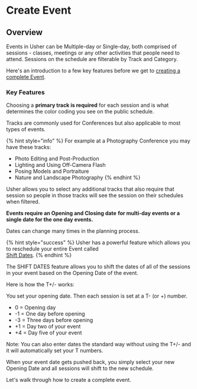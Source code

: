 # Create Event

## Overview <a href="overview" id="overview"></a>

Events in Usher can be Multiple-day or Single-day, both comprised of sessions - classes, meetings or any other activities that people need to attend. Sessions on the schedule are filterable by Track and Category.

Here's an introduction to a few key features before we get to [creating a complete Event](event-set-up.md#create-an-event). 

### Key Features

Choosing a **primary track is required** for each session and is what determines the color coding you see on the public schedule.

Tracks are commonly used for Conferences but also applicable to most types of events.

{% hint style="info" %}
For example at a Photography Conference you may have these tracks: 

* Photo Editing and Post-Production
* Lighting and Using Off-Camera Flash
* Posing Models and Portraiture
* Nature and Landscape Photography
{% endhint %}

Usher allows you to select any additional tracks that also require that session so people in those tracks will see the session on their schedules when filtered.

**Events require an Opening and Closing date** **for multi-day events or a single date for the one day events.**

Dates can change many times in the planning process.

{% hint style="success" %}
Usher has a powerful feature which allows you to reschedule your entire Event called\
[Shift Dates](../manage-event.md#shift-dates).
{% endhint %}

The SHIFT DATES feature allows you to shift the dates of all of the sessions in your event based on the Opening Date of the event.

Here is how the T+/- works:

You set your opening date. Then each session is set at a T- (or +) number.

* 0 = Opening day
* \-1 = One day before opening
* \-3 = Three days before opening
* \+1 = Day two of your event
* \+4 = Day five of your event

Note: You can also enter dates the standard way without using the T+/- and it will automatically set your T numbers.

When your event date gets pushed back, you simply select your new Opening Date and all sessions will shift to the new schedule.

Let's walk through how to create a complete event.
